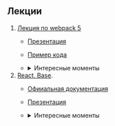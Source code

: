 ## Лекции

1. [Лекция по webpack 5](https://www.youtube.com/watch?v=AoPDBBbInzc&feature=youtu.be&ab_channel=RollingScopesSchool)
	- [Презентация](https://slides.com/klmmm/webpack/fullscreen)
	- [Пример кода](https://www.youtube.com/redirect?event=video_description&redir_token=QUFFLUhqbWp0NzVKM3BCOU5BV1FvaXJBWHljNDNVLWlYQXxBQ3Jtc0tsOV82dDVaaF9DMG5TX2pHUThJME9ROUg5MnFUTUdqZUtvMVdaM2E0aEI5ZDVzVjYtUm8wSVNOX1BidU90MTJ0SjJIcHJ1TjJlTXVkMkhkdWFUbThfb0NGcTNEUkZJSUxCYTJLY0c1dkxpeG5GRy1paw&q=https%3A%2F%2Fgithub.com%2Fklimenkomaksim%2Fwebpack-example)
	- <details><summary>Интересные моменты</summary>

		- Установка:
		```
		npm install webpack -- save-dev
		npm install webpack-cli -- save-dev
		```
		- [О конфиге](https://youtu.be/AoPDBBbInzc?t=505)(см. презентацию).
		- [Alias](https://youtu.be/AoPDBBbInzc?t=619) - помогают создвать переменные с путем к файлу для сокращения импортов типа ../../. (см. презентацию)
		- [Loader](https://youtu.be/AoPDBBbInzc?t=675) - позволяет вебпаку обрабатыать расширения кроме js & json. Например, ts -> js.. (см. презентацию)
		```
		rules:[{test: /\.js$/, use: 'some-loader'},]
		```
		- [Plugins](https://youtu.be/AoPDBBbInzc?t=929) - используются для расширения возможностей вебпака.(см. презентацию)
		- [Modes](https://youtu.be/AoPDBBbInzc?t=1123) - режимы работы вебпака (development, prodaction, none). Определяет на используемые оптимизации при использовани сборщика.(см. презентацию)
		- [Devserver](https://youtu.be/AoPDBBbInzc?t=1275)(см. презентацию)
		```
		npm install --save-dev webpack-dev-server
		```
		- npx create-react-app my-app разворачивает сборку webpack
		- [Скрипты сборки в pckage.json](https://youtu.be/AoPDBBbInzc?t=1868)
		- [пример loader rules](https://youtu.be/AoPDBBbInzc?t=2036)
		- loader отрабатывают с конца массива use
		- плагин сначала импортируется, потом указывается в массиве плагинов, потом используется
		- [Devserver config](https://youtu.be/AoPDBBbInzc?t=2563)
		</details>
2. [React. Base](https://www.youtube.com/watch?v=cJ9gGiH9UzA&feature=youtu.be&ab_channel=RollingScopesSchool).
	- [Офииальная документация](https://ru.reactjs.org/docs/getting-started.html)
	- [Презентация](https://docs.google.com/presentation/d/1Zl61lcoJPN81-jZhYTfjkPZkid7DLM0pGN3rK2N0ZZc/edit#slide=id.p)
	- <details><summary>Интересные моменты</summary>

		- [Create react app](https://youtu.be/cJ9gGiH9UzA?t=701).
		- [Create react app HAbr](https://habr.com/ru/company/plarium/blog/326520/)
		- [Stace class](https://youtu.be/cJ9gGiH9UzA?t=1444). setState(updater[,callback(prevstate, ptops)]). Callback вызывается после апдейта.
		- [Lifecycle](https://youtu.be/cJ9gGiH9UzA?t=1739). Все об обновлении компонентов (подробно).
			- [Lifecycle Diagram](https://projects.wojtekmaj.pl/react-lifecycle-methods-diagram/).
			- [getDerivedstateFromProps](https://youtu.be/cJ9gGiH9UzA?t=2617).
			- [shoudComponentUpdate](https://youtu.be/cJ9gGiH9UzA?t=2680). Можно уравлять ледует ли обновлять компонент на основе нового значения пропсов\стэйта.
			- [getSnapshotBeforeUpdate](https://youtu.be/cJ9gGiH9UzA?t=2768).
		- [Dom event handling](https://youtu.be/cJ9gGiH9UzA?t=2893). About event handling by REACT (refs to each react event see on presentation).
		- [Key](https://youtu.be/cJ9gGiH9UzA?t=2934). Key - compontnrt identifier.
	</details>
